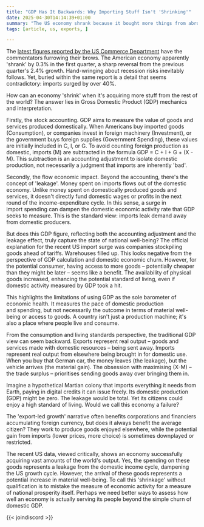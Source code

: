 ```yaml
---
title: "GDP Has It Backwards: Why Importing Stuff Isn't 'Shrinking'"
date: 2025-04-30T14:14:39+01:00
summary: "The US economy shrank because it bought more things from abroad? That's not shrinkage, that's success measured incorrectly."
tags: [article, us, exports, ]

---
```

The [latest figures reported by the US Commerce Department][1] have the
commentators furrowing their brows.  The American economy apparently
'shrank' by 0.3% in the first quarter, a sharp reversal from the previous
quarter's 2.4% growth. Hand-wringing about recession risks inevitably
follows. Yet, buried within the same report is a detail that seems
contradictory: imports surged by over 40%.

How can an economy 'shrink' when it's acquiring more stuff from the
rest of the world? The answer lies in Gross Domestic Product (GDP)
mechanics and interpretation.

Firstly, the stock accounting. GDP aims to measure the value of goods and
services produced domestically. When Americans buy imported goods
(Consumption), or companies invest in foreign machinery (Investment), or
the government buys foreign supplies (Government Spending), these values
are initially included in C, I, or G. To avoid counting foreign production
as domestic, imports (M) are subtracted in the formula GDP = C + I + G +
(X - M). This subtraction is an accounting adjustment to isolate domestic
production, not necessarily a judgment that imports are inherently 'bad'.

Secondly, the flow economic impact. Beyond the accounting, there's
the concept of 'leakage'. Money spent on imports flows out of the
domestic economy. Unlike money spent on domestically produced goods
and services, it doesn't directly fund domestic wages or profits in the
next round of the income-expenditure cycle. In this sense, a surge in
import spending can dampen the domestic economic activity rate that
GDP seeks to measure. This is the standard view: imports leak demand
away from domestic producers.

But does this GDP figure, reflecting both the accounting adjustment and
the leakage effect, truly capture the state of national well-being? The
official explanation for the recent US import surge was companies
stockpiling goods ahead of tariffs. Warehouses filled up. This looks
negative from the perspective of GDP calculation and domestic economic
churn. However, for the potential consumer, having access to more
goods – potentially cheaper than they might be later – seems like a
benefit. The availability of physical goods increased, enhancing the
potential standard of living, even if domestic activity measured by
GDP took a hit.

This highlights the limitations of using GDP as the sole barometer
of economic health. It measures the pace of domestic production
and spending, but not necessarily the outcome in terms of material
well-being or access to goods. A country isn't just a production machine;
it's also a place where people live and consume.

From the consumption and living standards perspective, the traditional
GDP view can seem backward. Exports represent real output – goods
and services made with domestic resources – being sent away. Imports
represent real output from elsewhere being brought in for domestic
use. When you buy that German car, the money leaves (the leakage), but
the vehicle arrives (the material gain). The obsession with maximising
(X-M) – the trade surplus – prioritises sending goods away over
bringing them in.

Imagine a hypothetical Martian colony that imports everything it needs
from Earth, paying in digital credits it can issue freely. Its domestic
production (GDP) might be zero. The leakage would be total. Yet its
citizens could enjoy a high standard of living. Would we call this
economy a failure?

The 'export-led growth' narrative often benefits corporations and
financiers accumulating foreign currency, but does it always benefit
the average citizen? They work to produce goods enjoyed elsewhere,
while the potential gain from imports (lower prices, more choice) is
sometimes downplayed or restricted.

The recent US data, viewed critically, shows an economy successfully
acquiring vast amounts of the world's output. Yes, the spending on these
goods represents a leakage from the domestic income cycle, dampening
the US growth cycle. However, the arrival of these goods represents
a potential increase in material well-being. To call this 'shrinkage'
without qualification is to mistake the measure of economic activity
for a measure of national prosperity itself. Perhaps we need better ways
to assess how well an economy is actually serving its people beyond the
simple churn of domestic GDP.

{{< joindiscord >}}

[1]: https://www.bea.gov/news/2025/gross-domestic-product-1st-quarter-2025-advance-estimate
